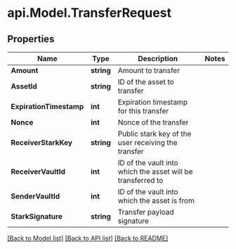 # api.Model.TransferRequest

## Properties

Name | Type | Description | Notes
------------ | ------------- | ------------- | -------------
**Amount** | **string** | Amount to transfer | 
**AssetId** | **string** | ID of the asset to transfer | 
**ExpirationTimestamp** | **int** | Expiration timestamp for this transfer | 
**Nonce** | **int** | Nonce of the transfer | 
**ReceiverStarkKey** | **string** | Public stark key of the user receiving the transfer | 
**ReceiverVaultId** | **int** | ID of the vault into which the asset will be transferred to | 
**SenderVaultId** | **int** | ID of the vault into which the asset is from | 
**StarkSignature** | **string** | Transfer payload signature | 

[[Back to Model list]](../README.md#documentation-for-models) [[Back to API list]](../README.md#documentation-for-api-endpoints) [[Back to README]](../README.md)

